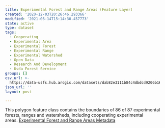 ```yaml
---
title: Experimental Forest and Range Areas (Feature Layer)
created: '2020-12-03T20:26:46.293366'
modified: '2021-05-14T15:14:30.457773'
state: active
type: dataset
tags:
  - Cooperating
  - Experimental Area
  - Experimental Forest
  - Experimental Range
  - Experimental Watershed
  - Open Data
  - Research And Development
  - Usda Forest Service
groups: []
csv_url: >-
  https://data-usfs.hub.arcgis.com/datasets/dab82e3111b84c4dbdcd9206b1679ce9_1.csv?outSR=%7B%22latestWkid%22%3A4269%2C%22wkid%22%3A4269%7D
json_url: ''
layout: post

---
```

This polygon feature class contains the boundaries of 86 of 87 experimental forests, ranges and watersheds, including cooperating experimental areas. <a href='https://data.fs.usda.gov/geodata/edw/edw_resources/meta/S_USA.Experimental_Area_Boundaries.xml' target='_blank'>Experimental Forest and Range Areas Metadata</a>
